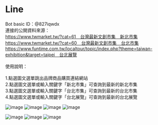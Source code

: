 # Line

Bot basic ID：@827iqwdx<br>
連接的公開資料來源：<br>
https://www.twmarket.tw/?cat=61　台灣最新文創市集　新北市集<br>
https://www.twmarket.tw/?cat=60　台灣最新文創市集　台北市集<br>
https://www.funtime.com.tw/localtour/topic/index.php?theme=taiwan-exhibition&target=taipei　台北展覽<br>
<br>
使⽤說明：<br>
<br>
1.點選圖文選單跳出品牌商品購買連結網站<br>
2.點選圖文選單或輸入關鍵字「新北市集」可查詢到最新的新北市集<br>
3.點選圖文選單或輸入關鍵字「台北市集」可查詢到最新的台北市集<br>
4.點選圖文選單或輸入關鍵字「台北展覽」可查詢到最新的台北展覽<br>

![image](https://user-images.githubusercontent.com/113668308/205966014-b17a8f13-bc6f-4c45-b536-34174d20ac0d.png)
![image](https://user-images.githubusercontent.com/113668308/205965925-c5d58ffb-34b0-48fe-a401-0c79881d4fb2.png)
![image](https://user-images.githubusercontent.com/113668308/205965968-80c49b5c-131d-4122-ad5a-2f8a55cfbe74.png)
![image](https://user-images.githubusercontent.com/113668308/205966050-1b24e1ad-d386-4128-b432-c58b24e516b1.png)



![image](https://user-images.githubusercontent.com/113668308/205965646-0d62fbd7-8ce9-4c34-a1ce-fcaf32b3c14b.png)
![image](https://user-images.githubusercontent.com/113668308/205965574-403f47e6-5af0-47e7-b4ed-8615bd16ed5b.png)
![image](https://user-images.githubusercontent.com/113668308/205965701-5e3b21d2-46b5-4328-8df9-9284e0930b41.png)

